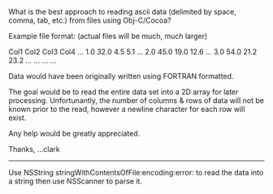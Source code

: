 What is the best approach to reading ascii data (delimited by space, comma, tab, etc.) from files using Obj-C/Cocoa?

Example file format: (actual files will be much, much larger)

Col1   Col2     Col3    Col4    ...
1.0     32.0     4.5      5.1     ...
2.0     45.0     19.0    12.6    ... 
3.0     54.0     21.2    23.2    ...
...
...
...

Data would have been originally written using FORTRAN formatted.

The goal would be to read the entire data set into a 2D array for later processing. Unfortunantly, the number of columns & rows of data will not be known prior to the read, however a newline character for each row will exist.   

Any help would be greatly appreciated.

Thanks,
...clark

----

Use NSString stringWithContentsOfFile:encoding:error: to read the data into a string then use NSScanner to parse it.
